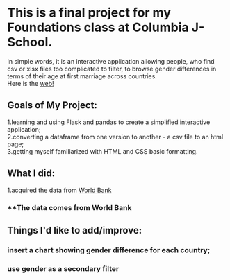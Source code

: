 # This is a final project for my Foundations class at Columbia J-School. 
In simple words, it is an interactive application allowing people, who find csv or xlsx files too complicated to filter, to browse gender differences in terms of their age at first marriage across countries.\
Here is the [web!](https://a-project-about-ages-at-marriagegunicorn.onrender.com/)

## Goals of My Project:
1.learning and using Flask and pandas to create a simplified interactive application;\
2.converting a dataframe from one version to another - a csv file to an html page;\
3.getting myself familiarized with HTML and CSS basic formatting.

## What I did:
1.acquired the data from [World Bank](https://databank.worldbank.org/source/gender-statistics)

### **The data comes from World Bank

## Things I'd like to add/improve:
### insert a chart showing gender difference for each country;
### use gender as a secondary filter 




